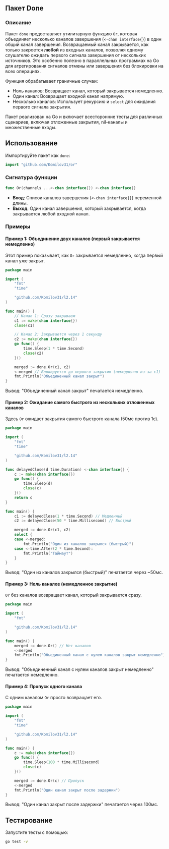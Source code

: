 ## Пакет Done

### Описание

Пакет `done` предоставляет утилитарную функцию `Or`, которая объединяет несколько каналов завершения (`<-chan interface{}`) в один общий канал завершения. Возвращаемый канал закрывается, как только закроется **любой** из входных каналов, позволяя одному слушателю ожидать первого сигнала завершения от нескольких источников. Это особенно полезно в параллельных программах на Go для агрегирования сигналов отмены или завершения без блокировки на всех операциях.

Функция обрабатывает граничные случаи:
- Ноль каналов: Возвращает канал, который закрывается немедленно.
- Один канал: Возвращает входной канал напрямую.
- Несколько каналов: Использует рекурсию и `select` для ожидания первого сигнала закрытия.

Пакет реализован на Go и включает всесторонние тесты для различных сценариев, включая отложенные закрытия, nil-каналы и множественные входы.


## Использование

Импортируйте пакет как `done`:

```go
import "github.com/Komilov31/or"
```

### Сигнатура функции

```go
func Or(channels ...<-chan interface{}) <-chan interface{}
```

- **Вход**: Список каналов завершения (`<-chan interface{}`) переменной длины.
- **Выход**: Один канал завершения, который закрывается, когда закрывается любой входной канал.

### Примеры

#### Пример 1: Объединение двух каналов (первый закрывается немедленно)

Этот пример показывает, как `Or` закрывается немедленно, когда первый канал уже закрыт.

```go
package main

import (
    "fmt"
    "time"

    "github.com/Komilov31/l2.14"
)

func main() {
    // Канал 1: Сразу закрываем
    c1 := make(chan interface{})
    close(c1)

    // Канал 2: Закрывается через 1 секунду
    c2 := make(chan interface{})
    go func() {
        time.Sleep(1 * time.Second)
        close(c2)
    }()

    merged := done.Or(c1, c2)
    <-merged // Блокируется до первого закрытия (немедленно из-за c1)
    fmt.Println("Объединенный канал закрыт")
}
```

Вывод: "Объединенный канал закрыт" печатается немедленно.

#### Пример 2: Ожидание самого быстрого из нескольких отложенных каналов

Здесь `Or` ожидает закрытия самого быстрого канала (50мс против 1с).

```go
package main

import (
    "fmt"
    "time"

    "github.com/Komilov31/l2.14"
)

func delayedClose(d time.Duration) <-chan interface{} {
    c := make(chan interface{})
    go func() {
        time.Sleep(d)
        close(c)
    }()
    return c
}

func main() {
    c1 := delayedClose(1 * time.Second) // Медленный
    c2 := delayedClose(50 * time.Millisecond) // Быстрый

    merged := done.Or(c1, c2)
    select {
    case <-merged:
        fmt.Println("Один из каналов закрылся (быстрый)")
    case <-time.After(2 * time.Second):
        fmt.Println("Таймаут")
    }
}
```

Вывод: "Один из каналов закрылся (быстрый)" печатается через ~50мс.

#### Пример 3: Ноль каналов (немедленное закрытие)

`Or` без каналов возвращает канал, который закрывается сразу.

```go
package main

import (
    "fmt"

    "github.com/Komilov31/l2.14"
)

func main() {
    merged := done.Or() // Нет каналов
    <-merged
    fmt.Println("Объединенный канал с нулем каналов закрыт немедленно")
}
```

Вывод: "Объединенный канал с нулем каналов закрыт немедленно" печатается немедленно.

#### Пример 4: Пропуск одного канала

С одним каналом `Or` просто возвращает его.

```go
package main

import (
    "fmt"
    "time"

    "github.com/Komilov31/l2.14"
)

func main() {
    c := make(chan interface{})
    go func() {
        time.Sleep(100 * time.Millisecond)
        close(c)
    }()

    merged := done.Or(c) // Пропуск
    <-merged
    fmt.Println("Один канал закрыт после задержки")
}
```

Вывод: "Один канал закрыт после задержки" печатается через 100мс.

## Тестирование

Запустите тесты с помощью:

```bash
go test -v
```